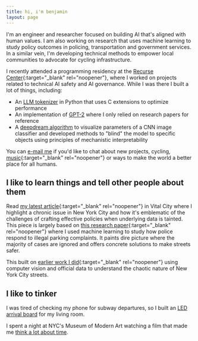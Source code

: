 ```yaml
---
title: hi, i'm benjamin
layout: page
---
```


I'm an engineer and researcher focused on building AI that's aligned with human values. I am also working on research that uses machine learning to study policy outcomes in policing, transportation and government services. In a similar vein, I'm developing technical methods to empower local communities to advocate for cycling infrastructure.

I recently attended a programming residency at the [Recurse Center](https://www.recurse.com){:target="_blank" rel="noopener"}, where I worked on projects related to technical AI safety and AI governance. While I was there I built a lot of things, including:

- An [LLM tokenizer](/posts/bytephase.md) in Python that uses C extensions to optimize performance
- An implementation of [GPT-2](https://github.com/benarnav/gpt2) where I only relied on research papers for reference
- A [deepdream algorithm](/posts/dream_mech_interp.md) to visualize parameters of a CNN image classifier and developed methods to "blind" the model to specific objects using principles of mechanistic interpretability

You can [e-mail me](mailto:website@benjaminarnav.com) if you'd like to chat about
new projects, cycling, [music](https://www.youtube.com/watch?v=OKgYJnBCjXk){:target="_blank" rel="noopener"} or ways to make the world a better place for all humans.

## I like to learn things and tell other people about them

Read [my latest article](https://www.vitalcitynyc.org/articles/illegal-parking-and-failed-governance-ai-study-of-nypd-enforcement?){:target="_blank" rel="noopener"} in Vital City where I highlight a chronic issue in New York City and how it's emblematic of the challenges of crafting effective policies when underlying data is tainted. This piece is largely based on [this research paper](https://papers.ssrn.com/sol3/papers.cfm?abstract_id=4974275){:target="_blank" rel="noopener"} where I used machine learning to study how police respond to illegal parking complaints. It paints dire picture where the majority of cases are ignored and offers concrete solutions to make streets safer.

This built on [earlier work I did](https://www.vitalcitynyc.org/articles/the-lawless-state-of-new-yorks-streets){:target="_blank" rel="noopener"} using computer vision and official data to understand the chaotic nature of New York City streets.

## I like to tinker

I was tired of checking my phone for subway departures, so I built an [LED arrival board](posts/arrivals_rgb_display.md) for my living room.

I spent a night at NYC's Museum of Modern Art watching a film that made me [think a lot about time](/posts/anticlock/).
